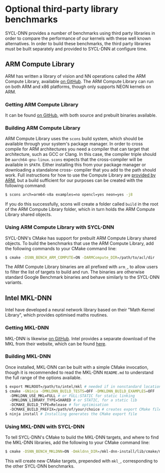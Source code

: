 # Optional third-party library benchmarks

SYCL-DNN provides a number of benchmarks using third party libraries in order
to compare the performance of our kernels with these well known alternatives.
In order to build these benchmarks, the third party libraries must be built
separately and provided to SYCL-DNN at configure time.

## ARM Compute Library

ARM has written a library of vision and NN operations called the ARM Compute
Library, available [on GitHub](https://github.com/ARM-software/ComputeLibrary).
The ARM Compute Library can run on both ARM and x86 platforms, though only
supports NEON kernels on ARM.

### Getting ARM Compute Library

It can be found [on GitHub](https://github.com/ARM-software/ComputeLibrary),
with both source and prebuilt binaries available.

### Building ARM Compute Library

ARM Compute Library uses the `scons` build system, which should be available
through your system's package manager. In order to cross compile for ARM
architectures you need a compiler that can target that architecture, such as
GCC or Clang. In this case, the compiler triple should be `aarch64-gnu-linux`.
`scons` expects that the cross-compiler will be available in `$PATH`. Either
installing this from your package manager or downloading a standalone cross-
compiler that you add to the path should work. Full instructions for how to
use the Compute Library are [provided by
ARM](https://arm-software.github.io/ComputeLibrary/v18.11/index.xhtml), but
a build sufficient for our purposes can be created with the following command:
```bash
$ scons arch=arm64-v8a examples=no opencl=yes neon=yes -j8
```
If you do this successfully, scons will create a folder called `build` in the
root of the ARM Compute Library folder, which in turn holds the ARM Compute
Library shared objects.

### Using ARM Compute Library with SYCL-DNN

SYCL-DNN's CMake has support for prebuilt ARM Compute Library shared objects.
To build the benchmarks that use the ARM Compute Library, add the following
commands to your CMake command line:
```bash
$ cmake -DSNN_BENCH_ARM_COMPUTE=ON -DARMCompute_DIR=/path/to/acl/dir
```
The ARM Compute Library binaries are all prefixed with `arm_`, to allow users
to filter the list of targets to build and run. The binaries are otherwise
standard Google Benchmark binaries and behave similarly to the SYCL-DNN
variants.

## Intel MKL-DNN

Intel have developed a neural network library based on their "Math Kernel
Library", which provides optimised maths routines.

### Getting MKL-DNN

MKL-DNN is likewise [on GitHub](https://github.com/intel/mkl-dnn). Intel
provides a separate download of the MKL from their website, which can be
found [here](https://software.intel.com/en-us/mkl).

### Building MKL-DNN

Once installed, MKL-DNN can be built with a simple CMake invocation,
though it is recommended to read the MKL-DNN `README.md` to understand
the full range of the options available.

```bash
$ export MKLROOT=/path/to/intel/mkl # needed if in nonstandard location
$ cmake -GNinja -DMKLDNN_BUILD_TESTS=OFF -DMKLDNN_BUILD_EXAMPLES=OFF
  -DMKLDNN_USE_MKL=FULL # or FULL:STATIC for static linking
  -DMKLDNN_LIBRARY_TYPE=SHARED # or STATIC, for a static lib
  -DCMAKE_BUILD_TYPE=Release # for optimisation
  -DCMAKE_BUILD_PREFIX=/path/of/your/choice # creates export CMake file
$ ninja install # Installing generates the CMake export file
```

### Using MKL-DNN with SYCL-DNN

To tell SYCL-DNN's CMake to build the MKL-DNN targets, and where to find
the MKL-DNN libraries, add the following to your CMake command line:
```bash
$ cmake -DSNN_BENCH_MKLDNN=ON -Dmkldnn_DIR=/mkl-dnn-install/lib/cmake/mkldnn
```
This will create new CMake targets, prepended with `mkl_`, corresponding
to the other SYCL-DNN benchmarks.
